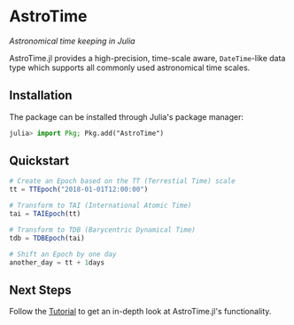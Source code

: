 # AstroTime

*Astronomical time keeping in Julia*

AstroTime.jl provides a high-precision, time-scale aware, `DateTime`-like data type which supports
all commonly used astronomical time scales.

## Installation

The package can be installed through Julia's package manager:

```julia
julia> import Pkg; Pkg.add("AstroTime")
```

## Quickstart

```julia
# Create an Epoch based on the TT (Terrestial Time) scale
tt = TTEpoch("2018-01-01T12:00:00")

# Transform to TAI (International Atomic Time)
tai = TAIEpoch(tt)

# Transform to TDB (Barycentric Dynamical Time)
tdb = TDBEpoch(tai)

# Shift an Epoch by one day
another_day = tt + 1days
```

## Next Steps

Follow the [Tutorial](@ref) to get an in-depth look at AstroTime.jl's functionality.

